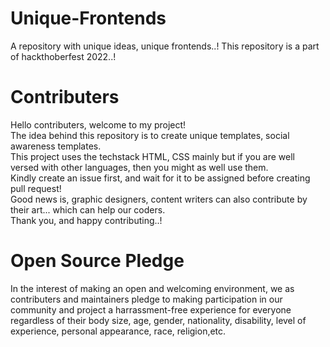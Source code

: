 # Unique-Frontends
A repository with unique ideas, unique frontends..!
This repository is a part of hackthoberfest 2022..!

<h1>Contributers</h1>
Hello contributers, welcome to my project!<br>
The idea behind this repository is to create unique templates, social awareness templates.<br>
This project uses the techstack HTML, CSS mainly but if you are well versed with other languages, then you might as well use them.<br>
Kindly create an issue first, and wait for it to be assigned before creating pull request!<br>
Good news is, graphic designers, content writers can also contribute by their art... which can help our coders.<br>
Thank you, and happy contributing..!<br>

<h1>Open Source Pledge</h1>
In the interest of making an open and welcoming environment, we as contributers and maintainers pledge to making participation in our community and project a harrassment-free experience for everyone regardless of their body size, age, gender, nationality, disability, level of experience, personal appearance, race, religion,etc.
